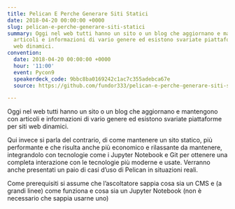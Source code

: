 ```yaml
---
title: Pelican E Perche Generare Siti Statici
date: 2018-04-20 00:00:00 +0000
slug: pelican-e-perche-generare-siti-statici
summary: Oggi nel web tutti hanno un sito o un blog che aggiornano e mantengono con
  articoli e informazioni di vario genere ed esistono svariate piattaforme per siti
  web dinamici.
convention:
  date: 2018-04-20 00:00:00 +0000
  hour: '11:00'
  event: Pycon9
  speakerdeck_code: 9bbc8ba0169242c1ac7c355adebca67e
  source: https://github.com/fundor333/pelican-e-perche-generare-siti-statici

---
```

Oggi nel web tutti hanno un sito o un blog che aggiornano e mantengono con articoli e informazioni di vario genere ed esistono svariate piattaforme per siti web dinamici.

Qui invece si parla del contrario, di come mantenere un sito statico, più performante e che risulta anche più economico e rilassante da mantenere, integrandolo con tecnologie come i Jupyter Notebook e Git per ottenere una completa interazione con le tecnologie più moderne e usate. Verranno anche presentati un paio di casi d’uso di Pelican in situazioni reali.

Come prerequisiti si assume che l’ascoltatore sappia cosa sia un CMS e (a grandi linee) come funziona e cosa sia un Jupyter Notebook (non è necessario che sappia usarne uno)

